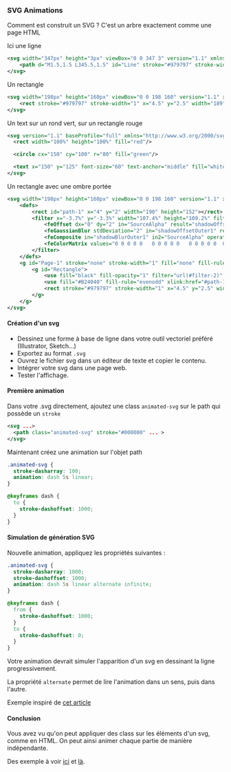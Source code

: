 ### SVG Animations

Comment est construit un SVG ? C'est un arbre exactement comme une page HTML


Ici une ligne
```svg
<svg width="347px" height="3px" viewBox="0 0 347 3" version="1.1" xmlns="http://www.w3.org/2000/svg" xmlns:xlink="http://www.w3.org/1999/xlink">
    <path d="M1.5,1.5 L345.5,1.5" id="Line" stroke="#979797" stroke-width="3"></path>
</svg>
```

Un rectangle
```svg
<svg width="198px" height="160px" viewBox="0 0 198 160" version="1.1" xmlns="http://www.w3.org/2000/svg" xmlns:xlink="http://www.w3.org/1999/xlink">
    <rect stroke="#979797" stroke-width="1" x="4.5" y="2.5" width="189" height="151"></rect>
</svg>
```

Un text sur un rond vert, sur un rectangle rouge
```svg
<svg version="1.1" baseProfile="full" xmlns="http://www.w3.org/2000/svg">
  <rect width="100%" height="100%" fill="red"/>

  <circle cx="150" cy="100" r="80" fill="green"/>

  <text x="150" y="125" font-size="60" text-anchor="middle" fill="white">SVG</text>
</svg>
```

Un rectangle avec une ombre portée
```svg
<svg width="198px" height="160px" viewBox="0 0 198 160" version="1.1" xmlns="http://www.w3.org/2000/svg" xmlns:xlink="http://www.w3.org/1999/xlink">
    <defs>
        <rect id="path-1" x="4" y="2" width="190" height="152"></rect>
        <filter x="-3.7%" y="-3.3%" width="107.4%" height="109.2%" filterUnits="objectBoundingBox" id="filter-2">
            <feOffset dx="0" dy="2" in="SourceAlpha" result="shadowOffsetOuter1"></feOffset>
            <feGaussianBlur stdDeviation="2" in="shadowOffsetOuter1" result="shadowBlurOuter1"></feGaussianBlur>
            <feComposite in="shadowBlurOuter1" in2="SourceAlpha" operator="out" result="shadowBlurOuter1"></feComposite>
            <feColorMatrix values="0 0 0 0 0   0 0 0 0 0   0 0 0 0 0  0 0 0 0.5 0" type="matrix" in="shadowBlurOuter1"></feColorMatrix>
        </filter>
    </defs>
    <g id="Page-1" stroke="none" stroke-width="1" fill="none" fill-rule="evenodd">
        <g id="Rectangle">
            <use fill="black" fill-opacity="1" filter="url(#filter-2)" xlink:href="#path-1"></use>
            <use fill="#B24040" fill-rule="evenodd" xlink:href="#path-1"></use>
            <rect stroke="#979797" stroke-width="1" x="4.5" y="2.5" width="189" height="151"></rect>
        </g>
    </g>
</svg>
```


#### Création d'un svg

- Dessinez une forme à base de ligne dans votre outil vectoriel préféré (Illustrator, Sketch...)
- Exportez au format `.svg`
- Ouvrez le fichier svg dans un éditeur de texte et copier le contenu.
- Intégrer votre svg dans une page web.
- Tester l'affichage.

#### Première animation

Dans votre .svg directement, ajoutez une class `animated-svg` sur le path qui possède un `stroke`

```svg
<svg ...>
  <path class="animated-svg" stroke="#000000" ... >
</svg>
```

Maintenant créez une animation sur l'objet path

```css
.animated-svg {
  stroke-dasharray: 100;
  animation: dash 5s linear;
}

@keyframes dash {
  to {
    stroke-dashoffset: 1000;
  }
}
```

#### Simulation de génération SVG

Nouvelle animation, appliquez les propriétés suivantes :

```css
.animated-svg {
  stroke-dasharray: 1000;
  stroke-dashoffset: 1000;
  animation: dash 5s linear alternate infinite;
}

@keyframes dash {
  from {
    stroke-dashoffset: 1000;
  }
  to {
    stroke-dashoffset: 0;
  }
}
```

Votre animation devrait simuler l'apparition d'un svg en dessinant la ligne progressivement.

La propriété `alternate` permet de lire l'animation dans un sens, puis dans l'autre.

Exemple inspiré de [cet article](https://css-tricks.com/svg-line-animation-works/)

#### Conclusion

Vous avez vu qu'on peut appliquer des class sur les éléments d'un svg, comme en HTML. On peut ainsi animer chaque
partie de manière indépendante.

Des exemple à voir [ici](https://www.hongkiat.com/blog/svg-animations/) et [là](https://medium.com/@aniboaz/animate-svg-4fa7dd00e860).


